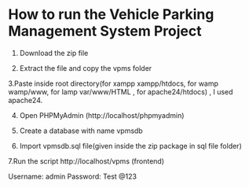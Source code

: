 # How to run the Vehicle Parking Management System Project

1. Download the zip file

2. Extract the file and copy the vpms folder

3.Paste inside root directory(for xampp xampp/htdocs, for wamp wamp/www, for lamp var/www/HTML , for apache24/htdocs) , I used apache24.

4. Open PHPMyAdmin (http://localhost/phpmyadmin)

5. Create a database with name vpmsdb

6. Import vpmsdb.sql file(given inside the zip package in  sql file folder)

7.Run the script http://localhost/vpms (frontend)

Username: admin
Password: Test @123
